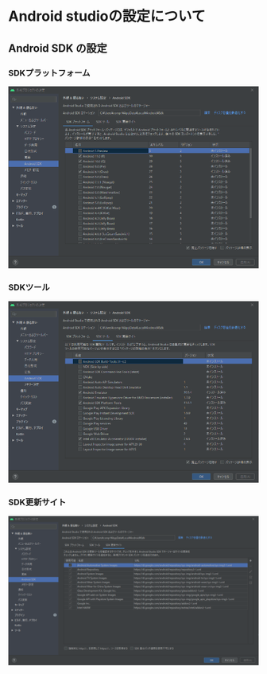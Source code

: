 # Android studioの設定について
## Android SDK の設定

### SDKプラットフォーム
![](./img/1.bmp)

### SDKツール
![](./img/2.bmp)

### SDK更新サイト
![](./img/3.bmp)

